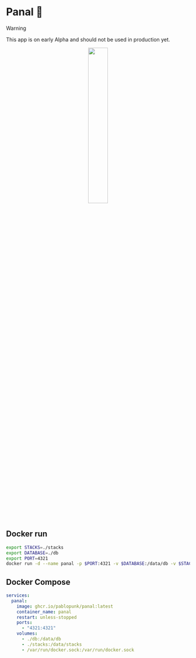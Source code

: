 
# Panal 🍯

> [!WARNING]  
> This app is on early Alpha and should not be used in production yet.

<p align="center">
<img src="https://github.com/user-attachments/assets/51dc7c03-43a4-4c7c-9257-e7d216ac9b8f" width="33%" />
</p>

## Docker run

````bash
export STACKS=./stacks
export DATABASE=./db
export PORT=4321
docker run -d --name panal -p $PORT:4321 -v $DATABASE:/data/db -v $STACKS:/data/stacks -v /var/run/docker.sock:/var/run/docker.sock ghcr.io/pablopunk/panal:latest
````

## Docker Compose

````yaml
services:
  panal:
    image: ghcr.io/pablopunk/panal:latest
    container_name: panal
    restart: unless-stopped
    ports:
      - "4321:4321"
    volumes:
      - ./db:/data/db
      - ./stacks:/data/stacks
      - /var/run/docker.sock:/var/run/docker.sock
````
